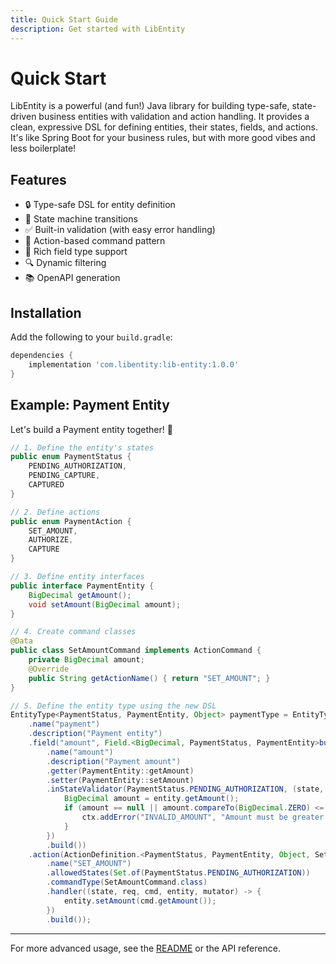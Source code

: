 ```yaml
---
title: Quick Start Guide
description: Get started with LibEntity
---
```


# Quick Start

LibEntity is a powerful (and fun!) Java library for building type-safe, state-driven business entities with validation and action handling. It provides a clean, expressive DSL for defining entities, their states, fields, and actions. It's like Spring Boot for your business rules, but with more good vibes and less boilerplate!

## Features

- 🔒 Type-safe DSL for entity definition
- 🔄 State machine transitions
- ✅ Built-in validation (with easy error handling)
- 🎯 Action-based command pattern
- 📝 Rich field type support
- 🔍 Dynamic filtering
- 📚 OpenAPI generation

## Installation

Add the following to your `build.gradle`:

```groovy
dependencies {
    implementation 'com.libentity:lib-entity:1.0.0'
}
```

## Example: Payment Entity

Let's build a Payment entity together! 💸

```java
// 1. Define the entity's states
public enum PaymentStatus {
    PENDING_AUTHORIZATION,
    PENDING_CAPTURE,
    CAPTURED
}

// 2. Define actions
public enum PaymentAction {
    SET_AMOUNT,
    AUTHORIZE,
    CAPTURE
}

// 3. Define entity interfaces
public interface PaymentEntity {
    BigDecimal getAmount();
    void setAmount(BigDecimal amount);
}

// 4. Create command classes
@Data
public class SetAmountCommand implements ActionCommand {
    private BigDecimal amount;
    @Override
    public String getActionName() { return "SET_AMOUNT"; }
}

// 5. Define the entity type using the new DSL
EntityType<PaymentStatus, PaymentEntity, Object> paymentType = EntityType.<PaymentStatus, PaymentEntity, Object>builder()
    .name("payment")
    .description("Payment entity")
    .field("amount", Field.<BigDecimal, PaymentStatus, PaymentEntity>builder()
        .name("amount")
        .description("Payment amount")
        .getter(PaymentEntity::getAmount)
        .setter(PaymentEntity::setAmount)
        .inStateValidator(PaymentStatus.PENDING_AUTHORIZATION, (state, entity, req, ctx) -> {
            BigDecimal amount = entity.getAmount();
            if (amount == null || amount.compareTo(BigDecimal.ZERO) <= 0) {
                ctx.addError("INVALID_AMOUNT", "Amount must be greater than zero");
            }
        })
        .build())
    .action(ActionDefinition.<PaymentStatus, PaymentEntity, Object, SetAmountCommand>builder()
        .name("SET_AMOUNT")
        .allowedStates(Set.of(PaymentStatus.PENDING_AUTHORIZATION))
        .commandType(SetAmountCommand.class)
        .handler((state, req, cmd, entity, mutator) -> {
            entity.setAmount(cmd.getAmount());
        })
        .build());
```

---

For more advanced usage, see the [README](../../../README.md) or the API reference.
